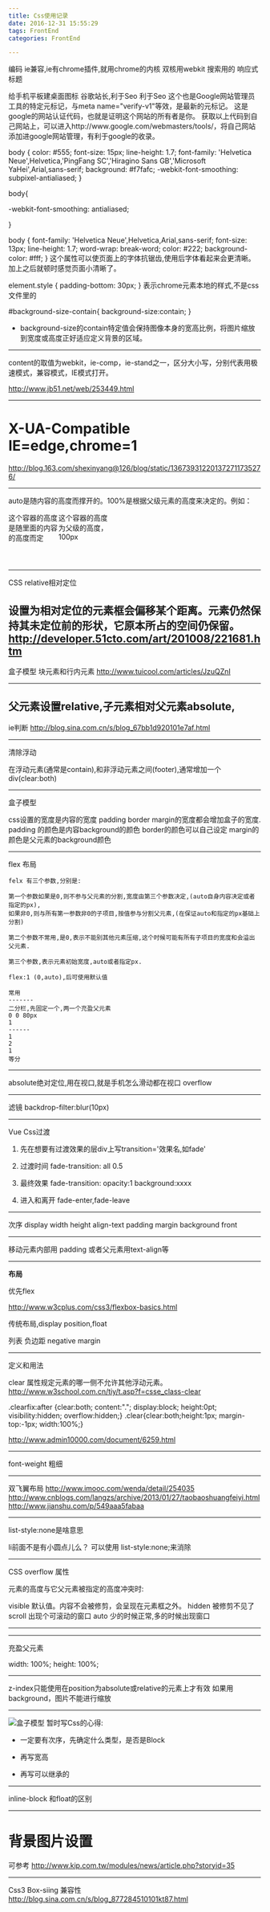 ```yaml
---
title: Css使用记录
date: 2016-12-31 15:55:29
tags: FrontEnd
categories: FrontEnd

---
```

编码
<meta charset="utf-8">
ie兼容,ie有chrome插件,就用chrome的内核
<meta http-equiv="X-UA-Compatible" content="IE=edge,chrome=1">
双核用webkit
<meta name="renderer" content="webkit">
搜索用的
<meta name="description" content="一个真实的网络问答社区，帮助你寻找答案，分享知识。">
响应式
<meta name="viewport" content="user-scalable=no, width=device-width, initial-scale=1.0, maximum-scale=1.0">
标题
<title>知乎 - 与世界分享你的知识、经验和见解</title>
给手机平板建桌面图标
<link rel="apple-touch-icon" href="https://static.zhihu.com/static/revved/img/ios/touch-icon-152.87c020b9.png" sizes="152x152">
<link rel="apple-touch-icon" href="https://static.zhihu.com/static/revved/img/ios/touch-icon-120.496c913b.png" sizes="120x120">
<link rel="apple-touch-icon" href="https://static.zhihu.com/static/revved/img/ios/touch-icon-76.dcf79352.png" sizes="76x76">
<link rel="apple-touch-icon" href="https://static.zhihu.com/static/revved/img/ios/touch-icon-60.9911cffb.png" sizes="60x60">
谷歌站长,利于Seo
<meta name="google-site-verification" content="FTeR0c8arOPKh8c5DYh_9uu98_zJbaWw53J-Sch9MTg">
利于Seo
这个也是Google网站管理员工具的特定元标记，与meta name="verify-v1"等效，是最新的元标记。
这是google的网站认证代码，也就是证明这个网站的所有者是你。
获取以上代码到自己网站上，可以进入http://www.google.com/webmasters/tools/，将自己网站添加进google网站管理，有利于google的收录。



body {
    color: #555;
    font-size: 15px;
    line-height: 1.7;
    font-family: 'Helvetica Neue',Helvetica,'PingFang SC','Hiragino Sans GB','Microsoft YaHei',Arial,sans-serif;
    background: #f7fafc;
    -webkit-font-smoothing: subpixel-antialiased;
}


body{

-webkit-font-smoothing: antialiased;

}


body {
    font-family: 'Helvetica Neue',Helvetica,Arial,sans-serif;
    font-size: 13px;
    line-height: 1.7;
    word-wrap: break-word;
    color: #222;
    background-color: #fff;
}
这个属性可以使页面上的字体抗锯齿,使用后字体看起来会更清晰。
加上之后就顿时感觉页面小清晰了。



element.style {
    padding-bottom: 30px;
}
表示chrome元素本地的样式,不是css文件里的




#background-size-contain{
	background-size:contain;
}
* background-size的contain特定值会保持图像本身的宽高比例，将图片缩放到宽度或高度正好适应定义背景的区域。
















-----
<meta name=“renderer” content=“webkit|ie-comp|ie-stand”>

content的取值为webkit，ie-comp，ie-stand之一，区分大小写，分别代表用极速模式，兼容模式，IE模式打开。

<meta name="renderer" content="webkit">

http://www.jb51.net/web/253449.html

----
# X-UA-Compatible IE=edge,chrome=1  


http://blog.163.com/shexinyang@126/blog/static/136739312201372711735276/

-------
auto是随内容的高度而撑开的。100%是根据父级元素的高度来决定的。例如：<div style="height:100px;width:200px;">      <div style="height:auto;width:100px;float:left;">这个容器的高度是随里面的内容的高度而定</div>        <div style="height:100%;width:100px;float:right;">这个容器的高度为父级的高度，100px</div> </div>

---------
CSS relative相对定位

设置为相对定位的元素框会偏移某个距离。元素仍然保持其未定位前的形状，它原本所占的空间仍保留。
http://developer.51cto.com/art/201008/221681.htm
----------
盒子模型
块元素和行内元素
http://www.tuicool.com/articles/JzuQZnI

------
父元素设置relative,子元素相对父元素absolute,
----
ie判断
http://blog.sina.com.cn/s/blog_67bb1d920101e7af.html

-----
清除浮动

在浮动元素(通常是contain),和非浮动元素之间(footer),通常增加一个div(clear:both)

-----

盒子模型

css设置的宽度是内容的宽度
padding border margin的宽度都会增加盒子的宽度.
padding 的颜色是内容background的颜色
border的颜色可以自己设定
margin的颜色是父元素的background颜色

------
flex 布局

```
felx 有三个参数,分别是:

第一个参数如果是0,则不参与父元素的分割,宽度由第三个参数决定,(auto自身内容决定或者指定的px),
如果非0,则与所有第一参数非0的子项目,按值参与分割父元素,(在保证auto和指定的px基础上分割)

第二个参数不常用,是0,表示不能别其他元素压缩,这个时候可能有所有子项目的宽度和会溢出父元素.

第三个参数,表示元素初始宽度,auto或者指定px.

flex:1 (0,auto),后可使用默认值

常用
-------
二分栏,先固定一个,两一个充盈父元素
0 0 80px
1
------
1
2
1
等分

```
-----
absolute绝对定位,用在视口,就是手机怎么滑动都在视口
overflow

-----
滤镜
backdrop-filter:blur(10px)

-----
Vue Css过渡

1. 先在想要有过渡效果的层div上写transition='效果名,如fade'


2. 过渡时间
fade-transition: all 0.5

3. 最终效果
fade-transition:
opacity:1
background:xxxx
4. 进入和离开
fade-enter,fade-leave

-----
次序
display
width height
align-text
padding
margin
background
front

-----

移动元素内部用
padding
或者父元素用text-align等

-----

**布局**


优先flex

http://www.w3cplus.com/css3/flexbox-basics.html

传统布局,display position,float

列表
负边距 negative margin


---

定义和用法

clear 属性规定元素的哪一侧不允许其他浮动元素。
http://www.w3school.com.cn/tiy/t.asp?f=csse_class-clear

.clearfix:after {clear:both; content:"."; display:block; height:0pt; visibility:hidden; overflow:hidden;}
.clear{clear:both;height:1px; margin-top:-1px; width:100%;}

http://www.admin10000.com/document/6259.html

----

font-weight
粗细

-----

双飞翼布局
http://www.imooc.com/wenda/detail/254035
http://www.cnblogs.com/langzs/archive/2013/01/27/taobaoshuangfeiyi.html
http://www.jianshu.com/p/549aaa5fabaa

------

list-style:none是啥意思

li前面不是有小圆点儿么？
可以使用 list-style:none;来消除


----
CSS overflow 属性

元素的高度与它父元素被指定的高度冲突时:

visible 默认值。内容不会被修剪，会呈现在元素框之外。
hidden  被修剪不见了
scroll  出现个可滚动的窗口
auto    少的时候正常,多的时候出现窗口

----
----

充盈父元素

width: 100%;
height: 100%;

------

z-index只能使用在position为absolute或relative的元素上才有效
如果用background，图片不能进行缩放

------

![盒子模型](http://upload-images.jianshu.io/upload_images/2399926-4c1e1d85a73a926a.png?imageMogr2/auto-orient/strip%7CimageView2/2/w/1240)
暂时写Css的心得:

- 一定要有次序，先确定什么类型，是否是Block

-  再写宽高

-  再写可以继承的

-----

inline-block 和float的区别

------

# 背景图片设置
可参考
http://www.kip.com.tw/modules/news/article.php?storyid=35


-------

Css3 Box-siing 兼容性
http://blog.sina.com.cn/s/blog_877284510101kt87.html
